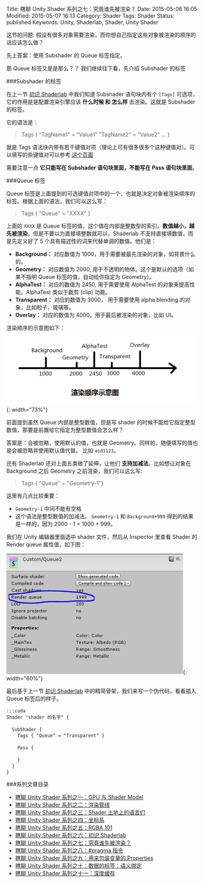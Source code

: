 Title: 瞎聊 Unity Shader 系列之七：究竟谁先被渲染？
Date: 2015-05-06 16:05
Modified: 2015-05-07 16:13
Category: Shader
Tags: Shader
Status: published
Keywords: Unity, Shaderlab, Shader, Unity Shader

这节的问题: 假设有很多对象需要渲染，而你想自己指定这些对象被渲染的顺序的话应该怎么做？

先上答案：使用 Subshader 的 Queue 标签指定。

那 Queue 标签又是是那么？？ 我们继续往下看，先介绍 Subshader 的标签

###Subshader 的标签

在上一节 [初识 Shaderlab]({filename}/Shader_6.md) 中我们知道 Subshader 语句块内有个 `[Tags]` 可选项，它的作用是是配置渲染引擎应该 **什么时候 和 怎么样** 去渲染。这就是 Subshader 的标签。

它的语法是：

> Tags { "TagName1" = "Value1" "TagName2" = "Value2" ... }

就是 Tags 语法块内带有若干键值对项（理论上可有很多很多个这种键值对）。可以填写的些键值对可以参考 [这个页面](http://docs.unity3d.com/Manual/SL-SubshaderTags.html)

需要注意一点 **它只能写在 Subshader 语句块里面，不能写在 Pass 语句块里面**。

###Queue 标签

Queue 标签是上面提到的可选键值对项中的一个，也就是决定对象被渲染顺序的标签。根据上面的语法，我们可以这么写：

> Tags { "Queue" = "XXXX" }

上面的 `XXXX` 是 Queue 标签的值，这个值在内部是整数型的索引。**数值越小，越先被渲染**。但是不要以为直接填整数就可以，Shaderlab 不支持直接填数值，而是先定义好了 5 个具有描述性的词来代替单调的数值。他们是：

- **Background：** 对应数值为 1000，用于需要被最先渲染的对象，如背景什么的。
- **Geometry：** 对应数值为 2000, 用于不透明的物体。这个是默认的选项（如果不指明 Queue 标签的值，自动给你指定为 Geometry）。
- **AlphaTest：** 对应的数值为 2450, 用于需要使用 AlphaTest 的对象来提高性能。AlphaTest 类似于裁剪 (clip) 功能。
- **Transparent：** 对应的数值为 3000， 用于需要使用 alpha blending 的对象，比如粒子，玻璃等。
- **Overlay：** 对应的数值为 4000，用于最后被渲染的对象，比如 UI。

渲染顺序的示意图如下：

![queue](images/Shader/7/queue.png){: width="73%"}

前面提到虽然 Queue 内部是整型数值，但是写 shader 的时候不能给它指定整型数值，那要是前置给它指定为整型数值会怎么样？

答案是：会被忽略，使用默认的值，也就是 Geometry。同样的，随便填写的值也是会被忽略并使用默认值代替。 比如 `asd1123`。

还有 Shaderlab 还对上面五类做了延伸，让他们 **支持加减法**。比如想让对象在 Background 之后 Geometry 之前渲染，我们可以这么写:

> Tags { "Queue" = "Geometry-1"}

这里有几点比较重要：

- `Geometry-1` 中间不能有空格
- 这个语法是整型数值的加减法。 `Geometry-1` 和 `Background+999` 得到的结果是一样的，因为 2000 - 1 = 1000 + 999。

我们在 Unity 编辑器里面选中 shader 文件，然后从 Inspector 里查看 Shader 的 Render queue 属性值，如下图：

![render queue](images/Shader/7/geometry_1.png){: width="60%"}

最后基于上一节 [初识 Shaderlab]({filename}/Shader_6.md) 中的精简骨架，我们来写一个伪代码，看看插入 Queue 标签后的样子。  

    :::cuda
    Shader "shader 的名字" {

      SubShader {
        Tags { "Queue" = "Transparent" }

        Pass {

        }
      }
    }



###系列文章目录
- [瞎聊 Unity Shader 系列之一：GPU 与 Shader Model]({filename}/Shader_1.md)
- [瞎聊 Unity Shader 系列之二：渲染管线]({filename}/Shader_2.md)
- [瞎聊 Unity Shader 系列之三：Shader 土地上的语言们]({filename}/Shader_3.md)
- [瞎聊 Unity Shader 系列之四：坐标系]({filename}/Shader_4.md)
- [瞎聊 Unity Shader 系列之五：RGBA 101]({filename}/Shader_5.md)
- [瞎聊 Unity Shader 系列之六：初识 Shaderlab]({filename}/Shader_6.md)
- [瞎聊 Unity Shader 系列之七：究竟谁先被渲染？]({filename}/Shader_7.md)
- [瞎聊 Unity Shader 系列之八：#pragma 指令]({filename}/Shader_8.md)
- [瞎聊 Unity Shader 系列之九：用来包装变量的 Properties]({filename}/Shader_9.md)
- [瞎聊 Unity Shader 系列之十：数据的标签：语义绑定]({filename}/Shader_10.md)
- [瞎聊 Unity Shader 系列之十一：深度缓存]({filename}/Shader_11.md)